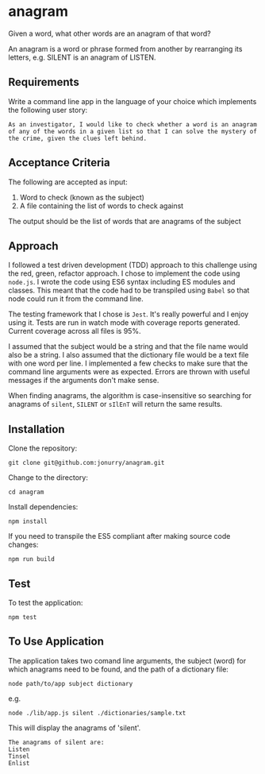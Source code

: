 # anagram

Given a word, what other words are an anagram of that word?

An anagram is a word or phrase formed from another by rearranging its letters, e.g. SILENT is an anagram of LISTEN.

## Requirements

Write a command line app in the language of your choice which implements the following user story:

```
As an investigator, I would like to check whether a word is an anagram of any of the words in a given list so that I can solve the mystery of the crime, given the clues left behind.
```

## Acceptance Criteria

The following are accepted as input:

1. Word to check (known as the subject)
2. A file containing the list of words to check against

The output should be the list of words that are anagrams of the subject

## Approach

I followed a test driven development (TDD) approach to this challenge using the red, green, refactor approach. I chose to implement the code using `node.js`. I wrote the code using ES6 syntax including ES modules and classes. This meant that the code had to be transpiled using `Babel` so that node could run it from the command line.

The testing framework that I chose is `Jest`. It's really powerful and I enjoy using it. Tests are run in watch mode with coverage reports generated. Current coverage across all files is 95%.

I assumed that the subject would be a string and that the file name would also be a string. I also assumed that the dictionary file would be a text file with one word per line. I implemented a few checks to make sure that the command line arguments were as expected. Errors are thrown with useful messages if the arguments don't make sense.

When finding anagrams, the algorithm is case-insensitive so searching for anagrams of `silent`, `SILENT` or `sIlEnT` will return the same results.

## Installation

Clone the repository:

`git clone git@github.com:jonurry/anagram.git`

Change to the directory:

`cd anagram`

Install dependencies:

`npm install`

If you need to transpile the ES5 compliant after making source code changes:

`npm run build`

## Test

To test the application:

`npm test`

## To Use Application

The application takes two comand line arguments, the subject (word) for which anagrams need to be found, and the path of a dictionary file:

`node path/to/app subject dictionary`

e.g.

`node ./lib/app.js silent ./dictionaries/sample.txt`

This will display the anagrams of 'silent'.

```
The anagrams of silent are:
Listen
Tinsel
Enlist
```
